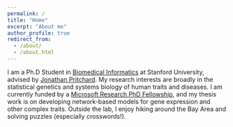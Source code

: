 ```yaml
---
permalink: /
title: "Home"
excerpt: "About me"
author_profile: true
redirect_from: 
  - /about/
  - /about.html
---
```


I am a Ph.D Student in [Biomedical Informatics](https://med.stanford.edu/bmi.html) at Stanford University, advised by [Jonathan Pritchard](https://web.stanford.edu/group/pritchardlab/home.html). My research interests are broadly in the statistical genetics and systems biology of human traits and diseases. I am currently funded by a [Microsoft Research PhD Fellowship](https://www.microsoft.com/en-us/research/academic-program/phd-fellowship/people/), and my thesis work is on developing network-based models for gene expression and other complex traits. Outside the lab, I enjoy hiking around the Bay Area and solving puzzles (especially crosswords!). 
